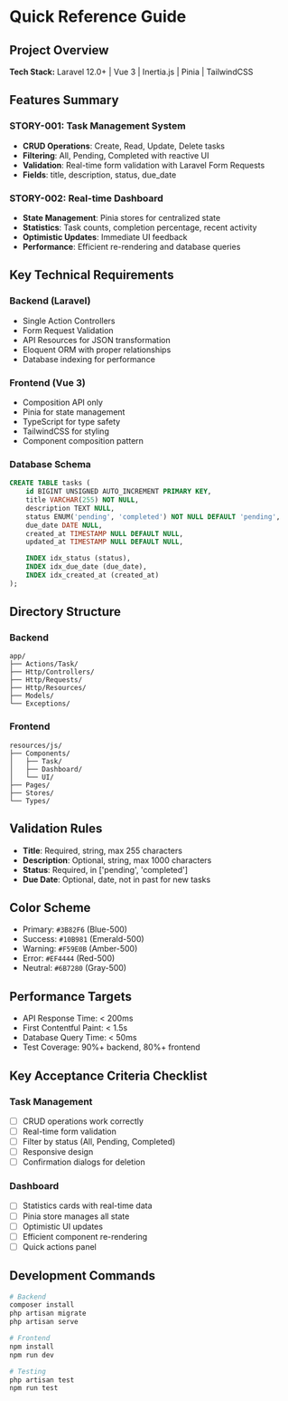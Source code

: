 # Quick Reference Guide

## Project Overview

**Tech Stack:** Laravel 12.0+ | Vue 3 | Inertia.js | Pinia | TailwindCSS

## Features Summary

### STORY-001: Task Management System

- **CRUD Operations**: Create, Read, Update, Delete tasks
- **Filtering**: All, Pending, Completed with reactive UI
- **Validation**: Real-time form validation with Laravel Form Requests
- **Fields**: title, description, status, due_date

### STORY-002: Real-time Dashboard

- **State Management**: Pinia stores for centralized state
- **Statistics**: Task counts, completion percentage, recent activity
- **Optimistic Updates**: Immediate UI feedback
- **Performance**: Efficient re-rendering and database queries

## Key Technical Requirements

### Backend (Laravel)

- Single Action Controllers
- Form Request Validation
- API Resources for JSON transformation
- Eloquent ORM with proper relationships
- Database indexing for performance

### Frontend (Vue 3)

- Composition API only
- Pinia for state management
- TypeScript for type safety
- TailwindCSS for styling
- Component composition pattern

### Database Schema

```sql
CREATE TABLE tasks (
    id BIGINT UNSIGNED AUTO_INCREMENT PRIMARY KEY,
    title VARCHAR(255) NOT NULL,
    description TEXT NULL,
    status ENUM('pending', 'completed') NOT NULL DEFAULT 'pending',
    due_date DATE NULL,
    created_at TIMESTAMP NULL DEFAULT NULL,
    updated_at TIMESTAMP NULL DEFAULT NULL,

    INDEX idx_status (status),
    INDEX idx_due_date (due_date),
    INDEX idx_created_at (created_at)
);
```

## Directory Structure

### Backend

```
app/
├── Actions/Task/
├── Http/Controllers/
├── Http/Requests/
├── Http/Resources/
├── Models/
└── Exceptions/
```

### Frontend

```
resources/js/
├── Components/
│   ├── Task/
│   ├── Dashboard/
│   └── UI/
├── Pages/
├── Stores/
└── Types/
```

## Validation Rules

- **Title**: Required, string, max 255 characters
- **Description**: Optional, string, max 1000 characters
- **Status**: Required, in ['pending', 'completed']
- **Due Date**: Optional, date, not in past for new tasks

## Color Scheme

- Primary: `#3B82F6` (Blue-500)
- Success: `#10B981` (Emerald-500)
- Warning: `#F59E0B` (Amber-500)
- Error: `#EF4444` (Red-500)
- Neutral: `#6B7280` (Gray-500)

## Performance Targets

- API Response Time: < 200ms
- First Contentful Paint: < 1.5s
- Database Query Time: < 50ms
- Test Coverage: 90%+ backend, 80%+ frontend

## Key Acceptance Criteria Checklist

### Task Management

- [ ] CRUD operations work correctly
- [ ] Real-time form validation
- [ ] Filter by status (All, Pending, Completed)
- [ ] Responsive design
- [ ] Confirmation dialogs for deletion

### Dashboard

- [ ] Statistics cards with real-time data
- [ ] Pinia store manages all state
- [ ] Optimistic UI updates
- [ ] Efficient component re-rendering
- [ ] Quick actions panel

## Development Commands

```bash
# Backend
composer install
php artisan migrate
php artisan serve

# Frontend
npm install
npm run dev

# Testing
php artisan test
npm run test
```
